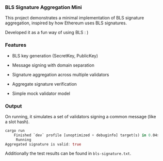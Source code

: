 ### BLS Signature Aggregation Mini
This project demonstrates a minimal implementation of BLS signature aggregation, inspired by how Ethereum uses BLS signatures.

Developed it as a fun way of using BLS : )

### Features
- BLS key generation (SecretKey, PublicKey)

- Message signing with domain separation

- Signature aggregation across multiple validators

- Aggregate signature verification

- Simple mock validator model


### Output
On running, it simulates a set of validators signing a common message (like a slot hash). 
```rust
cargo run
    Finished `dev` profile [unoptimized + debuginfo] target(s) in 0.04s
     Running 
Aggregated signature is valid: true
```
Additionally the test results can be found in `bls-signature.txt`.
